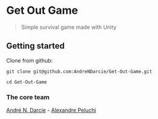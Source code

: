 # Get Out Game

> Simple survival game made with Unity

## Getting started

  Clone from github:

    git clone git@github.com:AndreNDarcie/Get-Out-Game.git

    cd Get-Out-Game
    
### The core team ###
[André N. Darcie](https://github.com/AndreNDarcie) - [Alexandre Peluchi](https://github.com/alexandrepeluchi)
